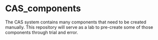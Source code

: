 # CAS_components
The CAS system contains many components that need to be created manually. This repository will serve as a lab to pre-create some of those components through trial and error.
